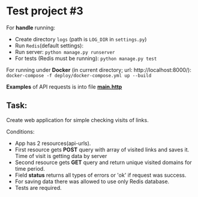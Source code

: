 Test project #3
=================
For **handle** running:
- Create directory `logs` (path is `LOG_DIR` in `settings.py`)
- Run `Redis`(default settings):
- Run server: `python manage.py runserver`
- For tests (Redis must be running): `python manage.py test`

For running under **Docker** (in current directory; url: http://localhost:8000/):  `docker-compose -f deploy/docker-compose.yml up --build`

**Examples** of API requests is into file **[main.http](main.http)**

Task:
---------------
Create web application for simple checking visits of links.

Conditions:
- App has 2 resources(api-urls).
- First resource gets **POST** query with array of visited links and saves it. 
Time of visit is getting data by server
- Second resource gets **GET** query and return unique visited domains for time period.
- Field **status** returns all types of errors or 'ok' if request was success.
- For saving data there was allowed to use only Redis database.
- Tests are required.